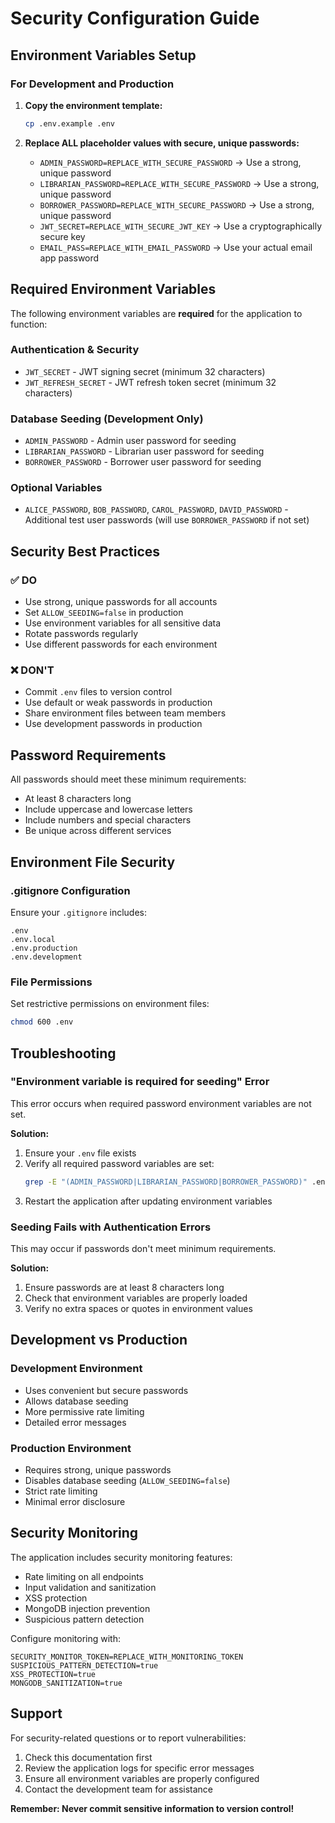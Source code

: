 # Security Configuration Guide

## Environment Variables Setup

### For Development and Production

1. **Copy the environment template:**
   ```bash
   cp .env.example .env
   ```

2. **Replace ALL placeholder values with secure, unique passwords:**
   - `ADMIN_PASSWORD=REPLACE_WITH_SECURE_PASSWORD` → Use a strong, unique password
   - `LIBRARIAN_PASSWORD=REPLACE_WITH_SECURE_PASSWORD` → Use a strong, unique password
   - `BORROWER_PASSWORD=REPLACE_WITH_SECURE_PASSWORD` → Use a strong, unique password
   - `JWT_SECRET=REPLACE_WITH_SECURE_JWT_KEY` → Use a cryptographically secure key
   - `EMAIL_PASS=REPLACE_WITH_EMAIL_PASSWORD` → Use your actual email app password

## Required Environment Variables

The following environment variables are **required** for the application to function:

### Authentication & Security
- `JWT_SECRET` - JWT signing secret (minimum 32 characters)
- `JWT_REFRESH_SECRET` - JWT refresh token secret (minimum 32 characters)

### Database Seeding (Development Only)
- `ADMIN_PASSWORD` - Admin user password for seeding
- `LIBRARIAN_PASSWORD` - Librarian user password for seeding  
- `BORROWER_PASSWORD` - Borrower user password for seeding

### Optional Variables
- `ALICE_PASSWORD`, `BOB_PASSWORD`, `CAROL_PASSWORD`, `DAVID_PASSWORD` - Additional test user passwords (will use `BORROWER_PASSWORD` if not set)

## Security Best Practices

### ✅ DO
- Use strong, unique passwords for all accounts
- Set `ALLOW_SEEDING=false` in production
- Use environment variables for all sensitive data
- Rotate passwords regularly
- Use different passwords for each environment

### ❌ DON'T
- Commit `.env` files to version control
- Use default or weak passwords in production
- Share environment files between team members
- Use development passwords in production

## Password Requirements

All passwords should meet these minimum requirements:
- At least 8 characters long
- Include uppercase and lowercase letters
- Include numbers and special characters
- Be unique across different services

## Environment File Security

### .gitignore Configuration
Ensure your `.gitignore` includes:
```
.env
.env.local
.env.production
.env.development
```

### File Permissions
Set restrictive permissions on environment files:
```bash
chmod 600 .env
```

## Troubleshooting

### "Environment variable is required for seeding" Error
This error occurs when required password environment variables are not set.

**Solution:**
1. Ensure your `.env` file exists
2. Verify all required password variables are set:
   ```bash
   grep -E "(ADMIN_PASSWORD|LIBRARIAN_PASSWORD|BORROWER_PASSWORD)" .env
   ```
3. Restart the application after updating environment variables

### Seeding Fails with Authentication Errors
This may occur if passwords don't meet minimum requirements.

**Solution:**
1. Ensure passwords are at least 8 characters long
2. Check that environment variables are properly loaded
3. Verify no extra spaces or quotes in environment values

## Development vs Production

### Development Environment
- Uses convenient but secure passwords
- Allows database seeding
- More permissive rate limiting
- Detailed error messages

### Production Environment
- Requires strong, unique passwords
- Disables database seeding (`ALLOW_SEEDING=false`)
- Strict rate limiting
- Minimal error disclosure

## Security Monitoring

The application includes security monitoring features:
- Rate limiting on all endpoints
- Input validation and sanitization
- XSS protection
- MongoDB injection prevention
- Suspicious pattern detection

Configure monitoring with:
```env
SECURITY_MONITOR_TOKEN=REPLACE_WITH_MONITORING_TOKEN
SUSPICIOUS_PATTERN_DETECTION=true
XSS_PROTECTION=true
MONGODB_SANITIZATION=true
```

## Support

For security-related questions or to report vulnerabilities:
1. Check this documentation first
2. Review the application logs for specific error messages
3. Ensure all environment variables are properly configured
4. Contact the development team for assistance

**Remember: Never commit sensitive information to version control!**
